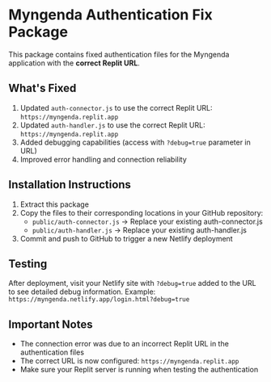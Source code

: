 # Myngenda Authentication Fix Package

This package contains fixed authentication files for the Myngenda application with the **correct Replit URL**.

## What's Fixed

1. Updated `auth-connector.js` to use the correct Replit URL: `https://myngenda.replit.app`
2. Updated `auth-handler.js` to use the correct Replit URL: `https://myngenda.replit.app`
3. Added debugging capabilities (access with `?debug=true` parameter in URL)
4. Improved error handling and connection reliability

## Installation Instructions

1. Extract this package
2. Copy the files to their corresponding locations in your GitHub repository:
   - `public/auth-connector.js` → Replace your existing auth-connector.js
   - `public/auth-handler.js` → Replace your existing auth-handler.js
3. Commit and push to GitHub to trigger a new Netlify deployment

## Testing

After deployment, visit your Netlify site with `?debug=true` added to the URL to see detailed debug information.
Example: `https://myngenda.netlify.app/login.html?debug=true`

## Important Notes

- The connection error was due to an incorrect Replit URL in the authentication files
- The correct URL is now configured: `https://myngenda.replit.app`
- Make sure your Replit server is running when testing the authentication